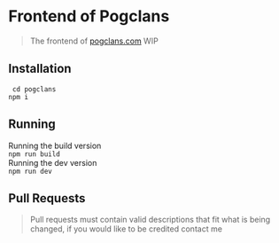 # Frontend of Pogclans
> The frontend of [pogclans.com](https://pogclans.com) WIP

## Installation
`
cd pogclans` <br />`
npm i
`

## Running
Running the build version <br />
`
npm run build
`
<br>
Running the dev version <br />
`
npm run dev
`
<br>

## Pull Requests
> Pull requests must contain valid descriptions that fit what is being changed, if you would like to be credited contact me
